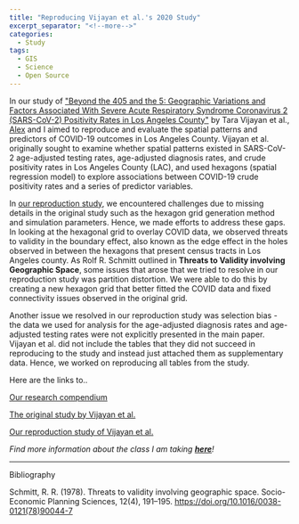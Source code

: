 ```yaml
---
title: "Reproducing Vijayan et al.'s 2020 Study"
excerpt_separator: "<!--more-->"
categories:
  - Study
tags:
  - GIS
  - Science
  - Open Source
---
```


In our study of ["Beyond the 405 and the 5: Geographic Variations and Factors Associated With Severe Acute Respiratory Syndrome 
Coronavirus 2 (SARS-CoV-2) Positivity Rates in Los Angeles County"](https://pubmed.ncbi.nlm.nih.gov/33141164/) by Tara Vijayan et al., 
[Alex](https://alexxuyide.github.io) and I aimed to reproduce and evaluate the spatial patterns and predictors of COVID-19 outcomes
in Los Angeles County. Vijayan et al. originally sought to examine whether spatial patterns existed in SARS-CoV-2 age-adjusted testing rates, age-adjusted diagnosis rates, and crude positivity rates in Los Angeles County (LAC), and used hexagons (spatial regression model) to explore associations between COVID-19 crude positivity rates and a series of predictor variables.

In [our reproduction study](https://katieheo.github.io/RPr-Vijayan-2023/), we encountered challenges due to missing details in the original study such as the hexagon grid generation method and simulation parameters. Hence, we made efforts to address these gaps. In looking at the hexagonal grid to overlay COVID data, we observed threats to validity in the boundary effect, also known as the edge effect in the holes observed in between the hexagons that present census tracts in Los Angeles county. As Rolf R. Schmitt outlined in **Threats to Validity involving Geographic Space**, some issues that arose that we tried to resolve in our reproduction study was partition distortion. We were able to do this by creating a new hexagon grid that better fitted the COVID data and fixed connectivity issues observed in the original grid.

Another issue we resolved in our reproduction study was selection bias - the data we used for analysis for the age-adjusted diagnosis rates and 
age-adjusted testing rates were not explicitly presented in the main paper. Vijayan et al. did not include the tables 
that they did not succeed in reproducing to the study and instead just attached them as supplementary data. Hence, we worked on reproducing all tables from the study. 


Here are the links to.. 

[Our research compendium](https://github.com/katieheo/Rpr-Vijayan-2023)

[The original study by Vijayan et al.](https://academic.oup.com/cid/article/73/9/e2970/5952808)

[Our reproduction study of Vijayan et al.](https://katieheo.github.io/RPr-Vijayan-2023/)

*Find more information about the class I am taking [**here**](https://opengisci.github.io)!*

--------
Bibliography

Schmitt, R. R. (1978). Threats to validity involving geographic space. Socio-Economic Planning Sciences, 12(4), 191–195. https://doi.org/10.1016/0038-0121(78)90044-7

